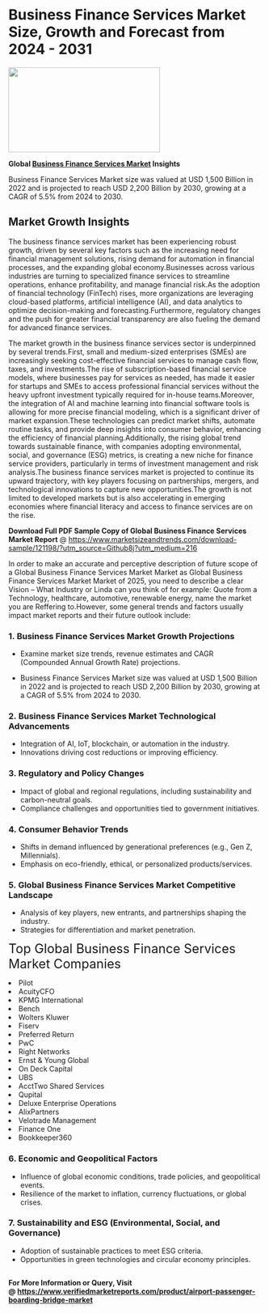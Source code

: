 <H1>Business Finance Services Market Size, Growth and Forecast from 2024 - 2031</H1><img class="aligncenter size-medium wp-image-584254" src="https://thirdeyenews.in/wp-content/uploads/2024/09/Global-Market-Research-300x168.jpeg" alt="" width="300" height="168" /><p><strong>Global&nbsp;<a href="https://www.marketsizeandtrends.com/download-sample/121198/?utm_source=Github8j?utm_medium=216">Business Finance Services Market</a> Insights</strong></p><p>Business Finance Services Market size was valued at USD 1,500 Billion in 2022 and is projected to reach USD 2,200 Billion by 2030, growing at a CAGR of 5.5% from 2024 to 2030.</p><p><h2>Market Growth Insights</h2> <p>The business finance services market has been experiencing robust growth, driven by several key factors such as the increasing need for financial management solutions, rising demand for automation in financial processes, and the expanding global economy.Businesses across various industries are turning to specialized finance services to streamline operations, enhance profitability, and manage financial risk.As the adoption of financial technology (FinTech) rises, more organizations are leveraging cloud-based platforms, artificial intelligence (AI), and data analytics to optimize decision-making and forecasting.Furthermore, regulatory changes and the push for greater financial transparency are also fueling the demand for advanced finance services.</p> <p>The market growth in the business finance services sector is underpinned by several trends.First, small and medium-sized enterprises (SMEs) are increasingly seeking cost-effective financial services to manage cash flow, taxes, and investments.The rise of subscription-based financial service models, where businesses pay for services as needed, has made it easier for startups and SMEs to access professional financial services without the heavy upfront investment typically required for in-house teams.Moreover, the integration of AI and machine learning into financial software tools is allowing for more precise financial modeling, which is a significant driver of market expansion.These technologies can predict market shifts, automate routine tasks, and provide deep insights into consumer behavior, enhancing the efficiency of financial planning.Additionally, the rising global trend towards sustainable finance, with companies adopting environmental, social, and governance (ESG) metrics, is creating a new niche for finance service providers, particularly in terms of investment management and risk analysis.The business finance services market is projected to continue its upward trajectory, with key players focusing on partnerships, mergers, and technological innovations to capture new opportunities.The growth is not limited to developed markets but is also accelerating in emerging economies where financial literacy and access to finance services are on the rise.</p> <p><span class=""><strong>Download Full PDF Sample Copy of Global Business Finance Services Market Report</strong> @ <a href="https://www.marketsizeandtrends.com/download-sample/121198/?utm_source=Github8j?utm_medium=216" target="_blank">https://www.marketsizeandtrends.com/download-sample/121198/?utm_source=Github8j?utm_medium=216</a></span></p><p>In order to make an accurate and perceptive description of future scope of a Global&nbsp;Business Finance Services Market Market as Global&nbsp;Business Finance Services Market Market of 2025, you need to describe a clear Vision &ndash; What Industry or Linda can you think of for example: Quote from a Technology, healthcare, automotive, renewable energy, name the market you are Reffering to.However, some general trends and factors usually impact market reports and their future outlook include:</p><h3>1.&nbsp;<strong>Business Finance Services Market Growth Projections</strong></h3><ul><li>Examine market size trends, revenue estimates and CAGR (Compounded Annual Growth Rate) projections.</li><li><p>Business Finance Services Market size was valued at USD 1,500 Billion in 2022 and is projected to reach USD 2,200 Billion by 2030, growing at a CAGR of 5.5% from 2024 to 2030.</p></li></ul><h3>2.&nbsp;<strong>Business Finance Services Market Technological Advancements</strong></h3><ul><li>Integration of AI, IoT, blockchain, or automation in the industry.</li><li>Innovations driving cost reductions or improving efficiency.</li></ul><h3>3.&nbsp;<strong>Regulatory and Policy Changes</strong></h3><ul><li>Impact of global and regional regulations, including sustainability and carbon-neutral goals.</li><li>Compliance challenges and opportunities tied to government initiatives.</li></ul><h3>4.&nbsp;<strong>Consumer Behavior Trends</strong></h3><ul><li>Shifts in demand influenced by generational preferences (e.g., Gen Z, Millennials).</li><li>Emphasis on eco-friendly, ethical, or personalized products/services.</li></ul><h3>5.&nbsp;<strong>Global Business Finance Services Market Competitive Landscape</strong></h3><ul><li>Analysis of key players, new entrants, and partnerships shaping the industry.</li><li>Strategies for differentiation and market penetration.</li></ul><p data-pm-slice="1 1 []"><span style="color: inherit; font-family: inherit; font-size: 25px;">Top Global Business Finance Services Market Companies</span></p><div class="" data-test-id=""><p><li>Pilot</li><li> AcuityCFO</li><li> KPMG International</li><li> Bench</li><li> Wolters Kluwer</li><li> Fiserv</li><li> Preferred Return</li><li> PwC</li><li> Right Networks</li><li> Ernst & Young Global</li><li> On Deck Capital</li><li> UBS</li><li> AcctTwo Shared Services</li><li> Qupital</li><li> Deluxe Enterprise Operations</li><li> AlixPartners</li><li> Velotrade Management</li><li> Finance One</li><li> Bookkeeper360</li></p></div><h3>6.&nbsp;<strong>Economic and Geopolitical Factors</strong></h3><ul><li>Influence of global economic conditions, trade policies, and geopolitical events.</li><li>Resilience of the market to inflation, currency fluctuations, or global crises.</li></ul><h3>7.&nbsp;<strong>Sustainability and ESG (Environmental, Social, and Governance)</strong></h3><ul><li>Adoption of sustainable practices to meet ESG criteria.</li><li>Opportunities in green technologies and circular economy principles.</li></ul><h2><strong style="font-size: 14px;">For More Information or Query, Visit @&nbsp;</strong><a style="background-color: #ffffff; font-size: 14px;" href="https://www.marketsizeandtrends.com/report/business-finance-services-market/" target="_blank">https://www.verifiedmarketreports.com/product/airport-passenger-boarding-bridge-market</a></h2>